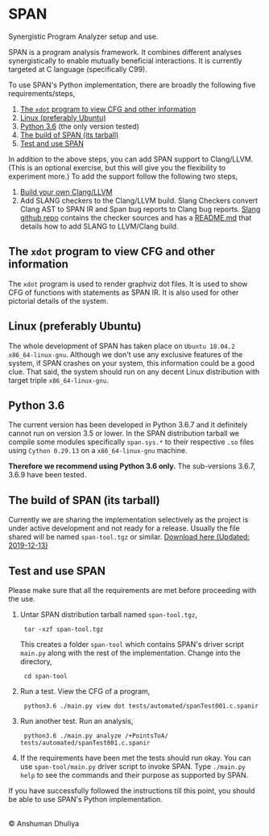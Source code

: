 SPAN
====================
Synergistic Program Analyzer setup and use.

SPAN is a program analysis framework.
It combines different analyses synergistically
to enable mutually beneficial interactions.
It is currently targeted at C language (specifically C99).

To use SPAN's Python implementation,
there are broadly the following five requirements/steps,

1. [The `xdot` program to view CFG and other information](#xdot)
2. [Linux (preferably Ubuntu)](#linux)
3. [Python 3.6](#python) (the only version tested)
4. [The build of SPAN (its tarball)](#span-build)
5. [Test and use SPAN](#testspan)

In addition to the above steps, you can add SPAN support
to Clang/LLVM.
(This is an optional exercise, but this will give you the flexibility to
experiment more.) To add the support follow the following two steps,

1. [Build your own Clang/LLVM](../compilers/llvm/get_started.html)
2. Add SLANG checkers to the Clang/LLVM build.
   Slang Checkers convert Clang AST to SPAN IR and
   Span bug reports to Clang bug reports.
   [Slang github repo](https://github.com/adhuliya/SLANG) contains the checker sources and
   has a [README.md](https://github.com/adhuliya/SLANG/blob/master/README.md)
   that details how to add SLANG to LLVM/Clang build.

<a name="xdot"></a>
## The `xdot` program to view CFG and other information
The `xdot` program is used to render graphviz dot files.
It is used to show CFG of functions
with statements as SPAN IR. It is also used for other
pictorial details of the system.

<a name="linux"></a>
## Linux (preferably Ubuntu)
The whole development of SPAN has taken place on
`Ubuntu 18.04.2 x86_64-linux-gnu`.
Although we don't use any exclusive features of the system,
if SPAN crashes on your system, this information could be a good clue.
That said, the system should run on any decent Linux distribution
with target triple `x86_64-linux-gnu`.

<a name="python"></a>
## Python 3.6
The current version has been developed in Python 3.6.7 and it
definitely cannot run on version 3.5 or lower.
In the SPAN distribution tarball we compile some
modules specifically `span.sys.*` to their respective `.so`
files using `Cython 0.29.13` on a `x86_64-linux-gnu` machine.

**Therefore we recommend using Python 3.6 only.**
The sub-versions 3.6.7, 3.6.9 have been tested.

<a name="span-build"></a>
## The build of SPAN (its tarball)
Currently we are sharing the implementation selectively as the project
is under active development and not ready for a release.
Usually the file shared will be named `span-tool.tgz` or similar.
[Download here (Updated: 2019-12-13)](https://drive.google.com/open?id=159sX-rOll71gnn6NHZNguuqmhQ-U4j-Z)

<a name="testspan"></a>
## Test and use SPAN
Please make sure that all the requirements are met before
proceeding with the use.

1. Untar SPAN distribution tarball named `span-tool.tgz`,

        tar -xzf span-tool.tgz

   This creates a folder `span-tool` which contains SPAN's
   driver script `main.py` along with the rest of the implementation.
   Change into the directory,

        cd span-tool

2. Run a test. View the CFG of a program,
       
        python3.6 ./main.py view dot tests/automated/spanTest001.c.spanir

3. Run another test. Run an analysis,
       
        python3.6 ./main.py analyze /+PointsToA/ tests/automated/spanTest001.c.spanir

4. If the requirements have been met the tests should run okay.
   You can use `span-tool/main.py` driver script
   to invoke SPAN. Type `./main.py help` to see the commands and their
   purpose as supported by SPAN.

If you have successfully followed the instructions till this point,
you should be able to use SPAN's Python implementation.

[1]: http://adhuliya.pythonanywhere.com/compilers/llvm/get_started.html
[2]: https://github.com/adhuliya/SLANG
[3]: https://github.com/adhuliya/SLANG/blob/master/README.md

<div class="footer"> <br/> &copy; Anshuman Dhuliya <br/> </div>

